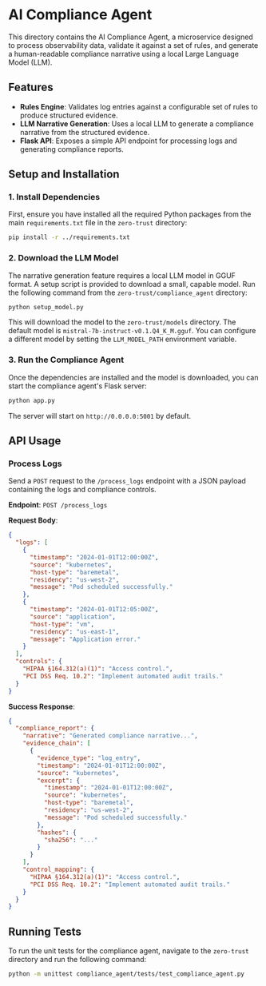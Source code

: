 # AI Compliance Agent

This directory contains the AI Compliance Agent, a microservice designed to process observability data, validate it against a set of rules, and generate a human-readable compliance narrative using a local Large Language Model (LLM).

## Features

- **Rules Engine**: Validates log entries against a configurable set of rules to produce structured evidence.
- **LLM Narrative Generation**: Uses a local LLM to generate a compliance narrative from the structured evidence.
- **Flask API**: Exposes a simple API endpoint for processing logs and generating compliance reports.

## Setup and Installation

### 1. Install Dependencies

First, ensure you have installed all the required Python packages from the main `requirements.txt` file in the `zero-trust` directory:

```bash
pip install -r ../requirements.txt
```

### 2. Download the LLM Model

The narrative generation feature requires a local LLM model in GGUF format. A setup script is provided to download a small, capable model. Run the following command from the `zero-trust/compliance_agent` directory:

```bash
python setup_model.py
```

This will download the model to the `zero-trust/models` directory. The default model is `mistral-7b-instruct-v0.1.Q4_K_M.gguf`. You can configure a different model by setting the `LLM_MODEL_PATH` environment variable.

### 3. Run the Compliance Agent

Once the dependencies are installed and the model is downloaded, you can start the compliance agent's Flask server:

```bash
python app.py
```

The server will start on `http://0.0.0.0:5001` by default.

## API Usage

### Process Logs

Send a `POST` request to the `/process_logs` endpoint with a JSON payload containing the logs and compliance controls.

**Endpoint**: `POST /process_logs`

**Request Body**:

```json
{
  "logs": [
    {
      "timestamp": "2024-01-01T12:00:00Z",
      "source": "kubernetes",
      "host-type": "baremetal",
      "residency": "us-west-2",
      "message": "Pod scheduled successfully."
    },
    {
      "timestamp": "2024-01-01T12:05:00Z",
      "source": "application",
      "host-type": "vm",
      "residency": "us-east-1",
      "message": "Application error."
    }
  ],
  "controls": {
    "HIPAA §164.312(a)(1)": "Access control.",
    "PCI DSS Req. 10.2": "Implement automated audit trails."
  }
}
```

**Success Response**:

```json
{
  "compliance_report": {
    "narrative": "Generated compliance narrative...",
    "evidence_chain": [
      {
        "evidence_type": "log_entry",
        "timestamp": "2024-01-01T12:00:00Z",
        "source": "kubernetes",
        "excerpt": {
          "timestamp": "2024-01-01T12:00:00Z",
          "source": "kubernetes",
          "host-type": "baremetal",
          "residency": "us-west-2",
          "message": "Pod scheduled successfully."
        },
        "hashes": {
          "sha256": "..."
        }
      }
    ],
    "control_mapping": {
      "HIPAA §164.312(a)(1)": "Access control.",
      "PCI DSS Req. 10.2": "Implement automated audit trails."
    }
  }
}
```

## Running Tests

To run the unit tests for the compliance agent, navigate to the `zero-trust` directory and run the following command:

```bash
python -m unittest compliance_agent/tests/test_compliance_agent.py
```